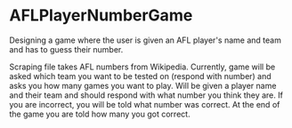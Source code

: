 # AFLPlayerNumberGame
Designing a game where the user is given an AFL player's name and team and has to guess their number.

Scraping file takes AFL numbers from Wikipedia.
Currently, game will be asked which team you want to be tested on (respond with number) and asks you how many games you want to play.
Will be given a player name and their team and should respond with what number you think they are.
If you are incorrect, you will be told what number was correct.
At the end of the game you are told how many you got correct.
